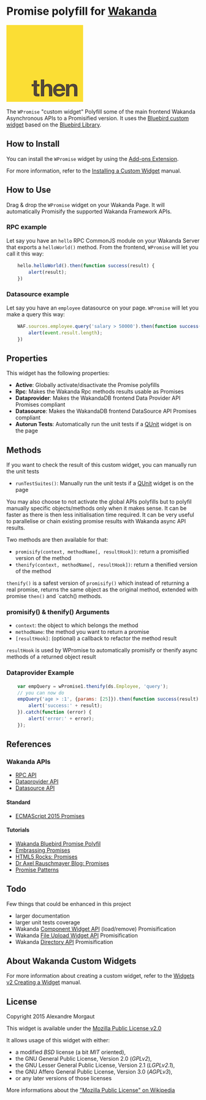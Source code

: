 # Promise polyfill for [Wakanda](http://wakanda.org)

![Promise Icon](./icons/then.png) 

The `WPromise` "custom widget" Polyfill some of the main frontend Wakanda Asynchronous APIs to a Promisified version.
It uses the [Bluebird custom widget](https://github.com/AMorgaut/Bluebird) based on the [Bluebird Library](https://github.com/petkaantonov/bluebird).


## How to Install

You can install the `WPromise` widget by using the [Add-ons Extension](http://doc.wakanda.org/WakandaStudio/help/Title/en/page4263.html "Add-ons Extension"). 

For more information, refer to the [Installing a Custom Widget](http://doc.wakanda.org/WakandaStudio/help/Title/en/page3869.html#1056003 "Installing a Custom Widget") manual.

## How to Use

Drag & drop the `WPromise` widget on your Wakanda Page. It will automatically Promisify the supported Wakanda Framework APIs.

### RPC example

Let say you have an `hello` RPC CommonJS module on your Wakanda Server that exports a `helloWorld()` method. From the frontend, `WPromise` will let you call it this way:

```javascript
    hello.helloWorld().then(function success(result) {
    	alert(result);
    })    
```

### Datasource example

Let say you have an `employee` datasource on your page. `WPromise` will let you make a query this way:

```javascript
    WAF.sources.employee.query('salary > 50000').then(function success(event) {
    	alert(event.result.length);
    })    
```

## Properties

This widget has the following properties:

* __Active__: Globally activate/disactivate the Promise polyfills
* __Rpc__: Makes the Wakanda Rpc methods results usable as Promises
* __Dataprovider__: Makes the WakandaDB frontend Data Provider API Promises compliant
* __Datasource__: Makes the WakandaDB frontend DataSource API Promises compliant
* __Autorun Tests__: Automatically run the unit tests if a [QUnit](https://github.com/AMorgaut/WQunit) widget is on the page

## Methods

If you want to check the result of this custom widget, you can manually run the unit tests

* `runTestSuites()`: Manually run the unit tests if a [QUnit](https://github.com/AMorgaut/WQunit) widget is on the page

You may also choose to not activate the global APIs polyfills but to polyfil manually specific objects/methods
only when it makes sense. It can be faster as there is then less initialisation time required.
It can be very useful to parallelise or chain existing promise results with Wakanda async API results.

Two methods are then available for that:

* `promisify(context, methodName[, resultHook])`: return a promisified version of the method
* `thenify(context, methodName[, resultHook])`: return a thenified version of the method

`thenify()` is a safest version of `promisify()` which instead of returning a real promise, returns the
same object as the original method, extended with promise `then()` and `catch() methods.

### promisify() & thenify() Arguments

* `context`: the object to which belongs the method
* `methodName`: the method you want to return a promise
* `[resultHook]`: (optional) a callback to refactor the method result

`resultHook` is used by WPromise to automatically promisify or thenify async methods of a returned object result

### Dataprovider Example

```javascript
	var empQuery = wPromise1.thenify(ds.Employee, 'query');
	// you can now do
    empQuery('age > :1', {params: [25]}).then(function success(result) {
    	alert('success:' + result);
    }).catch(function (error) {
		alert('error:' + error);
	});
```
## References

### Wakanda APIs

* [RPC API](http://doc.wakanda.org/home2.fr.html#/Using-JSON-RPC-Services/Calling-Methods-from-the-Client-Side.300-306631.en.html)
* [Dataprovider API](http://doc.wakanda.org/home2.fr.html#/Dataprovider/Introduction.200-608064.en.html)
* [Datasource API](http://doc.wakanda.org/home2.fr.html#/Datasource/Introduction/What-is-a-Datasource.300-607007.en.html)

#### Standard

* [ECMAScript 2015 Promises](http://people.mozilla.org/~jorendorff/es6-draft.html#sec-promise-constructor)

#### Tutorials

* [Wakanda Bluebird Promise Polyfil](https://github.com/AMorgaut/Bluebird)
* [Embrassing Promises](http://javascriptplayground.com/blog/2015/02/promises/)
* [HTML5 Rocks: Promises](http://www.html5rocks.com/en/tutorials/es6/promises/)
* [Dr Axel Rauschmayer Blog: Promises](http://www.2ality.com/2014/10/es6-promises-api.html)
* [Promise Patterns](https://www.promisejs.org/patterns/)


## Todo

Few things that could be enhanced in this project

* larger documentation
* larger unit tests coverage
* Wakanda [Component Widget API](http://doc.wakanda.org/home2.en.html#/Wakanda-Widgets-Instance-API/Component.201-854895.en.html) (load/remove) Promisification
* Wakanda [File Upload Widget API](http://doc.wakanda.org/home2.en.html#/Wakanda-Widgets-Instance-API/File-Upload.201-945110.en.html) Promisification
* Wakanda [Directory API](http://doc.wakanda.org/home2.fr.html#/Directory/Directory-Class.201-814668.en.html) Promisification


## About Wakanda Custom Widgets

For more information about creating a custom widget, refer to the [Widgets v2 Creating a Widget](http://doc.wakanda.org/Wakanda/help/Title/en/page3849.html "Widgets v2 Creating a Widget") manual.


## License

Copyright 2015 Alexandre Morgaut

This widget is available under the [Mozilla Public License v2.0](https://www.mozilla.org/MPL/2.0/)

It allows usage of this widget with either:

* a modified *BSD* license (a bit *MIT* oriented),
* the GNU General Public License, Version 2.0 (*GPLv2*), 
* the GNU Lesser General Public License, Version 2.1 (*LGPLv2.1*), 
* the GNU Affero General Public License, Version 3.0 (*AGPLv3*), 
* or any later versions of those licenses

More informations about the ["Mozilla Public License" on Wikipedia](http://en.wikipedia.org/wiki/Mozilla_Public_License)
